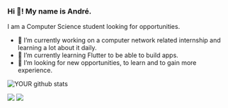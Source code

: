 
### Hi 👋! My name is André.
I am a Computer Science student looking for opportunities.
- 🔭 I’m currently working on a computer network related internship and learning a lot about it daily.
- 🌱 I’m currently learning Flutter to be able to build apps.
- 🤝 I’m looking for new opportunities, to learn and to gain more experience. 

![YOUR github stats](https://github-readme-stats.vercel.app/api?username=AndreVitorG)

[<img src="https://img.shields.io/badge/linkedin-%230077B5.svg?&style=for-the-badge&logo=linkedin&logoColor=white" />](https://www.linkedin.com/in/andre-vitor-gabriel-2a70b521b) [<img src = "https://img.shields.io/badge/instagram-%23E4405F.svg?&style=for-the-badge&logo=instagram&logoColor=white">](https://www.instagram.com/andre_vitor.g?igshid=OGQ5ZDc2ODk2ZA==)
